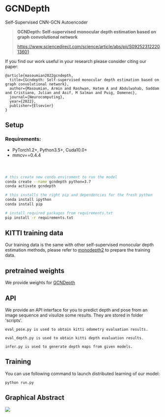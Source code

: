 # GCNDepth
Self-Supervised CNN-GCN Autoencoder 
> **GCNDepth: Self-supervised monocular depth estimation based on graph convolutional network**
>
> https://www.sciencedirect.com/science/article/abs/pii/S0925231222013601

If you find our work useful in your research please consider citing our paper:

```
@article{masoumian2022gcndepth,
  title={Gcndepth: Self-supervised monocular depth estimation based on graph convolutional network},
  author={Masoumian, Armin and Rashwan, Hatem A and Abdulwahab, Saddam and Cristiano, Julian and Asif, M Salman and Puig, Domenec},
  journal={Neurocomputing},
  year={2022},
  publisher={Elsevier}
}
```

## Setup

### Requirements:
- PyTorch1.2+, Python3.5+, Cuda10.0+
- mmcv==0.4.4


```bash



# this create new conda enviroment to run the model
conda create --name gcndepth python=3.7
conda activate gcndepth

# this installs the right pip and dependencies for the fresh python
conda install ipython
conda install pip

# install required packages from requirements.txt
pip install -r requirements.txt
```

## KITTI training data

Our training data is the same with other self-supervised monocular depth estimation methods, please refer to [monodepth2](https://github.com/nianticlabs/monodepth2) to prepare the training data.

## pretrained weights

We provide weights for [GCNDepth](https://drive.google.com/file/d/1BImXNB9PEgv3mZczB3uBW3EDi4dpOcXF/view?usp=sharing)

## API
We provide an API interface for you to predict depth and pose from an image sequence and visulize some results.
They are stored in folder 'scripts'.

```
eval_pose.py is used to obtain kitti odometry evaluation results.
```

```
eval_depth.py is used to obtain kitti depth evaluation results.
```

```
infer.py is used to generate depth maps from given models.
```

## Training
You can use following command to launch distributed learning of our model:
```
python run.py
```

## Graphical Abstract

![](https://github.com/ArminMasoumian/GCNDepth/blob/main/Images/Graphical.png)
